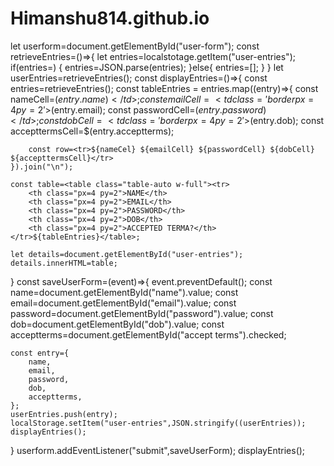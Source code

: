 # Himanshu814.github.io
let userform=document.getElementById("user-form");
const retrieveEntries=()=>{
    let entries=localstotage.getItem("user-entries");
    if(entries=) {
        entries=JSON.parse(entries);
    }else{
        entries=[];
    }
}
let userEntries=retrieveEntries();
const displayEntries=()=>{
    const entries=retrieveEntries();
    const tableEntries = entries.map((entry)=>{
        const nameCell=<td class='border px=4 py=2'>$(entry.name)</td>;
        const emailCell=<td class='border px=4 py=2'>$(entry.email)</td>;
        const passwordCell=<td class='border px=4 py=2'>$(entry.password)</td>;
        const dobCell=<td class='border px=4 py=2'>$(entry.dob)</td>;
        const accepttermsCell=<td class='border px=4 py=2'>$(entry.acceptterms)</td>;
        
        const row=<tr>${nameCel} ${emailCell} ${passwordCell} ${dobCell} ${accepttermsCell}</tr>
    }).join("\n");

    const table=<table class="table-auto w-full"><tr>
        <th class="px=4 py=2">NAME</th>
        <th class="px=4 py=2">EMAIL</th>
        <th class="px=4 py=2">PASSWORD</th>
        <th class="px=4 py=2">DOB</th>
        <th class="px=4 py=2">ACCEPTED TERMA?</th>
    </tr>${tableEntries}</table>;

    let details=document.getElementById("user-entries");
    details.innerHTML=table;
}
const saveUserForm=(event)=>{
    event.preventDefault();
    const name=document.getElementById("name").value;
    const email=document.getElementById("email").value;
    const password=document.getElementById("password").value;
    const dob=document.getElementById("dob").value;
    const acceptterms=document.getElementById("accept terms").checked;

    const entry={
        name,
        email,
        password,
        dob,
        acceptterms,
    };
    userEntries.push(entry);
    localStorage.setItem("user-entries",JSON.stringify((userEntries));
    displayEntries();
}
userform.addEventListener("submit",saveUserForm);
displayEntries();
